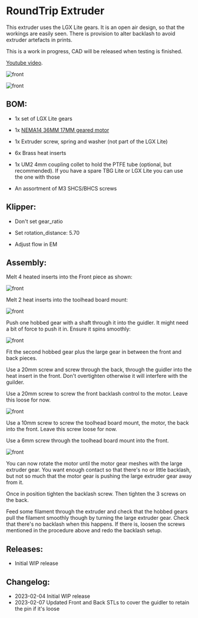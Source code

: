 # RoundTrip Extruder

This extruder uses the LGX Lite gears. It is an open air design, so that the workings are easily seen. There is provision to alter backlash to avoid extruder artefacts in prints.

This is a work in progress, CAD will be released when testing is finished.

[Youtube video](https://youtube.com/shorts/o_dMHLuLg6s).

![front](images/front.png)

![front](images/back.png)

## BOM:

- 1x set of LGX Lite gears

- 1x [NEMA14 36MM 17MM geared motor](https://www.aliexpress.com/item/1005003056906725.html)

- 1x Extruder screw, spring and washer (not part of the LGX Lite)

- 6x Brass heat inserts

- 1x UM2 4mm coupling collet to hold the PTFE tube (optional, but recommended). If you have a spare TBG Lite or LGX Lite you can use the one with those

- An assortment of M3 SHCS/BHCS screws 

## Klipper:

- Don't set gear_ratio

- Set rotation_distance: 5.70

- Adjust flow in EM

## Assembly:

Melt 4 heated inserts into the Front piece as shown:

![front](images/frontfittings.png)

Melt 2 heat inserts into the toolhead board mount:

![front](images/mountfittings.png)

Push one hobbed gear with a shaft through it into the guidler. It might need a bit of force to push it in. Ensure it spins smoothly:

![front](images/guidlerfittings.png)

Fit the second hobbed gear plus the large gear in between the front and back pieces.

Use a 20mm screw and screw through the back, through the guidler into the heat insert in the front. Don't overtighten otherwise it will interfere with the guilder.

Use a 20mm screw to screw the front backlash control to the motor. Leave this loose for now.

![front](images/front.png)

Use a 10mm screw to screw the toolhead board mount, the motor, the back into the front. Leave this screw loose for now.

Use a 6mm screw through the toolhead board mount into the front.

![front](images/back.png)

You can now rotate the motor until the motor gear meshes with the  large extruder gear. You want enough contact so that there's no or little backlash, but not so much that the motor gear is pushing the large extruder gear away from it.

Once in position tighten the backlash screw. Then tighten the 3 screws on the back.

Feed some filament through the extruder and check that the hobbed gears pull the filament smoothly though by turning the large extruder gear. Check that there's no backlash when this happens. If there is, loosen the screws mentioned in the procedure above and redo the backlash setup.

## Releases:

- Initial WIP release

## Changelog:

- 2023-02-04 Initial WIP release
- 2023-02-07 Updated Front and Back STLs to cover the guidler to retain the pin if it's loose
